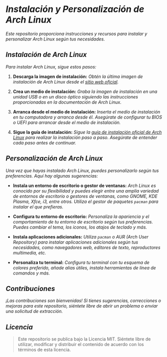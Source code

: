 <!-- Autor: Daniel Benjamin Perez Morales -->
<!-- GitHub: https://github.com/DanielBenjaminPerezMoralesDev13 -->
<!-- Gitlab: https://gitlab.com/DanielBenjaminPerezMoralesDev13 -->
<!-- Correo electrónico: danielperezdev@proton.me  -->
# ***Instalación y Personalización de Arch Linux***

*Este repositorio proporciona instrucciones y recursos para instalar y personalizar Arch Linux según tus necesidades.*

## ***Instalación de Arch Linux***

*Para instalar Arch Linux, sigue estos pasos:*

1. **Descarga la imagen de instalación:** *Obtén la última imagen de instalación de Arch Linux desde el [sitio web oficial](https://archlinux.org/download/).*

2. **Crea un medio de instalación:** *Graba la imagen de instalación en una unidad USB o en un disco óptico siguiendo las instrucciones proporcionadas en la documentación de Arch Linux.*

3. **Arranca desde el medio de instalación:** *Inserta el medio de instalación en tu computadora y arranca desde él. Asegúrate de configurar tu BIOS o UEFI para arrancar desde el medio de instalación.*

4. **Sigue la guía de instalación:** *Sigue la [guía de instalación oficial de Arch Linux](https://wiki.archlinux.org/title/Installation_guide) para realizar la instalación paso a paso. Asegúrate de entender cada paso antes de continuar.*

## ***Personalización de Arch Linux***

*Una vez que hayas instalado Arch Linux, puedes personalizarlo según tus preferencias. Aquí hay algunas sugerencias:*

- **Instala un entorno de escritorio o gestor de ventanas:** *Arch Linux es conocido por su flexibilidad y puedes elegir entre una amplia variedad de entornos de escritorio o gestores de ventanas, como GNOME, KDE Plasma, Xfce, i3, entre otros. Utiliza el gestor de paquetes `pacman` para instalar el que prefieras.*

- **Configura tu entorno de escritorio:** *Personaliza la apariencia y el comportamiento de tu entorno de escritorio según tus preferencias. Puedes cambiar el tema, los iconos, los atajos de teclado y más.*

- **Instala aplicaciones adicionales:** *Utiliza `pacman` o AUR (Arch User Repository) para instalar aplicaciones adicionales según tus necesidades, como navegadores web, editores de texto, reproductores multimedia, etc.*

- **Personaliza tu terminal:** *Configura tu terminal con tu esquema de colores preferido, añade alias útiles, instala herramientas de línea de comandos y más.*

## ***Contribuciones***

*¡Las contribuciones son bienvenidas! Si tienes sugerencias, correcciones o mejoras para este repositorio, siéntete libre de abrir un problema o enviar una solicitud de extracción.*

## ***Licencia***

> Este repositorio se publica bajo la Licencia MIT. Siéntete libre de utilizar, modificar y distribuir el contenido de acuerdo con los términos de esta licencia.
